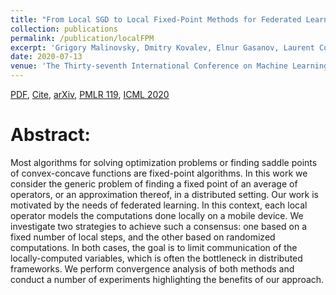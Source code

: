 ```yaml
---
title: "From Local SGD to Local Fixed-Point Methods for Federated Learning"
collection: publications
permalink: /publication/localFPM
excerpt: 'Grigory Malinovsky, Dmitry Kovalev, Elnur Gasanov, Laurent Condat, Peter Richtárik'
date: 2020-07-13
venue: 'The Thirty-seventh International Conference on Machine Learning (ICML 2020)'
---
```

[PDF](https://arxiv.org/pdf/2004.01442.pdf), [Cite](https://scholar.googleusercontent.com/scholar.bib?q=info:PWDNmqH2cJ8J:scholar.google.com/&output=citation&scisdr=CgXs1Zy1EKfp3RDjRo4:AAGBfm0AAAAAX-rmXo4TbJTa8Sfkh6FuJv5Of0JLZ5fe&scisig=AAGBfm0AAAAAX-rmXkYEn1cNtDIdNQ4_hSoBmtqJJofo&scisf=4&ct=citation&cd=-1&hl=ru&scfhb=1), [arXiv](https://arxiv.org/abs/2004.01442), [PMLR 119](http://proceedings.mlr.press/v119/malinovskiy20a.html), [ICML 2020](https://icml.cc/virtual/2020/poster/6590)  


Abstract:
======
Most algorithms for solving optimization problems or finding saddle points of convex-concave functions are fixed-point algorithms. In this work we consider the generic problem of finding a fixed point of an average of operators, or an approximation thereof, in a distributed setting. Our work is motivated by the needs of federated learning. In this context, each local operator models the computations done locally on a mobile device. We investigate two strategies to achieve such a consensus: one based on a fixed number of local steps, and the other based on randomized computations. In both cases, the goal is to limit communication of the locally-computed variables, which is often the bottleneck in distributed frameworks. We perform convergence analysis of both methods and conduct a number of experiments highlighting the benefits of our approach.


